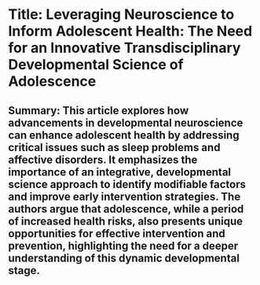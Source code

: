 # Title: Leveraging Neuroscience to Inform Adolescent Health: The Need for an Innovative Transdisciplinary Developmental Science of Adolescence

## Summary: This article explores how advancements in developmental neuroscience can enhance adolescent health by addressing critical issues such as sleep problems and affective disorders. It emphasizes the importance of an integrative, developmental science approach to identify modifiable factors and improve early intervention strategies. The authors argue that adolescence, while a period of increased health risks, also presents unique opportunities for effective intervention and prevention, highlighting the need for a deeper understanding of this dynamic developmental stage.